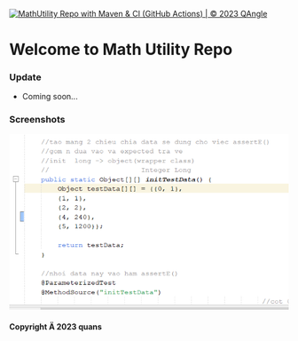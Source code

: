 [![MathUtility Repo with Maven & CI (GitHub Actions) | © 2023 QAngle](https://github.com/madlife-quan-dev/math-util-mvn-se1739/actions/workflows/math-util-ci.yml/badge.svg)](https://github.com/madlife-quan-dev/math-util-mvn-se1739/actions/workflows/math-util-ci.yml)

# Welcome to Math Utility Repo
### Update
* Coming soon...
### Screenshots 
![DDT with JUnit](https://github.com/madlife-quan-dev/math-util-mvn-se1739/blob/main/screenshots/DDT%20Tests.png)           

#### Copyright &#196; 2023 quans